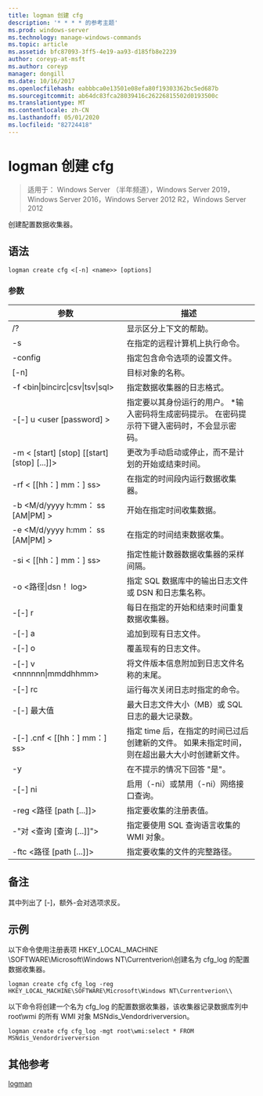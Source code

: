 ```yaml
---
title: logman 创建 cfg
description: '* * * * 的参考主题'
ms.prod: windows-server
ms.technology: manage-windows-commands
ms.topic: article
ms.assetid: bfc87093-3ff5-4e19-aa93-d185fb8e2239
author: coreyp-at-msft
ms.author: coreyp
manager: dongill
ms.date: 10/16/2017
ms.openlocfilehash: eabbbca0e13501e08efa80f19303362bc5ed687b
ms.sourcegitcommit: ab64dc83fca28039416c26226815502d0193500c
ms.translationtype: MT
ms.contentlocale: zh-CN
ms.lasthandoff: 05/01/2020
ms.locfileid: "82724418"
---
```

# <a name="logman-create-cfg"></a>logman 创建 cfg

> 适用于： Windows Server （半年频道），Windows Server 2019，Windows Server 2016，Windows Server 2012 R2，Windows Server 2012

创建配置数据收集器。  

## <a name="syntax"></a>语法  
```  
logman create cfg <[-n] <name>> [options]  
```  
### <a name="parameters"></a>参数  

|                    参数                     |                                                                               描述                                                                               |
|--------------------------------------------------|-------------------------------------------------------------------------------------------------------------------------------------------------------------------------|
|                        /?                        |                                                                    显示区分上下文的帮助。                                                                     |
|                -s<computer name>                |                                                          在指定的远程计算机上执行命令。                                                          |
|                 -config <value>                  |                                                         指定包含命令选项的设置文件。                                                         |
|                   [-n]<name>                    |                                                                       目标对象的名称。                                                                        |
| -f <bin&#124;bincirc&#124;csv&#124;tsv&#124;sql> |                                                            指定数据收集器的日志格式。                                                             |
|             -[-] u <user [password] >              | 指定要以其身份运行的用户。 \*输入密码将生成密码提示。 在密码提示符下键入密码时，不会显示密码。 |
|    -m < [start] [stop] [[start] [stop] [...]]>    |                                                更改为手动启动或停止，而不是计划的开始或结束时间。                                                 |
|                -rf < [[hh：] mm：] ss>                |                                                        在指定的时间段内运行数据收集器。                                                         |
|        -b <M/d/yyyy h:mm： ss [AM&#124;PM] >         |                                                              开始在指定时间收集数据。                                                               |
|        -e <M/d/yyyy h:mm： ss [AM&#124;PM] >         |                                                               在指定的时间结束数据收集。                                                                |
|                -si < [[hh：] mm：] ss>                |                                                 指定性能计数器数据收集器的采样间隔。                                                  |
|              -o <路径&#124;dsn！ log>              |                                              指定 SQL 数据库中的输出日志文件或 DSN 和日志集名称。                                               |
|                      -[-] r                       |                                                  每日在指定的开始和结束时间重复数据收集器。                                                  |
|                      -[-] a                       |                                                                     追加到现有日志文件。                                                                     |
|                      -[-] o                      |                                                                     覆盖现有的日志文件。                                                                     |
|           -[-] v <nnnnnn&#124;mmddhhmm>           |                                                   将文件版本信息附加到日志文件名称的末尾。                                                   |
|                  -[-] rc<task>                   |                                                         运行每次关闭日志时指定的命令。                                                          |
|                 -[-] 最大值 <value>                  |                                                 最大日志文件大小（MB）或 SQL 日志的最大记录数。                                                  |
|              -[-] .cnf < [[hh：] mm：] ss>              |     指定 time 后，在指定的时间已过后创建新的文件。 如果未指定时间，则在超出最大大小时创建新文件。     |
|                        -y                        |                                                             在不提示的情况下回答 "是"。                                                              |
|                      -[-] ni                      |                                                         启用（-ni）或禁用（-ni）网络接口查询。                                                          |
|             -reg <路径 [path [...]]>             |                                                                 指定要收集的注册表值。                                                                 |
|            -"对 <查询 [查询 [...]]">            |                                                      指定要使用 SQL 查询语言收集的 WMI 对象。                                                       |
|             -ftc <路径 [path [...]]>             |                                                           指定要收集的文件的完整路径。                                                            |

## <a name="remarks"></a>备注  
其中列出了 [-]，额外-会对选项求反。  
## <a name="examples"></a>示例  
以下命令使用注册表项 HKEY_LOCAL_MACHINE \SOFTWARE\Microsoft\Windows NT\Currentverion\\创建名为 cfg_log 的配置数据收集器。  
```  
logman create cfg cfg_log -reg HKEY_LOCAL_MACHINE\SOFTWARE\Microsoft\Windows NT\Currentverion\\  
```  
以下命令将创建一个名为 cfg_log 的配置数据收集器，该收集器记录数据库列中 root\wmi 的所有 WMI 对象 MSNdis_Vendordriverversion。  
```  
logman create cfg cfg_log -mgt root\wmi:select * FROM MSNdis_Vendordriverversion  
```  
## <a name="additional-references"></a>其他参考  
[logman](logman.md)  
